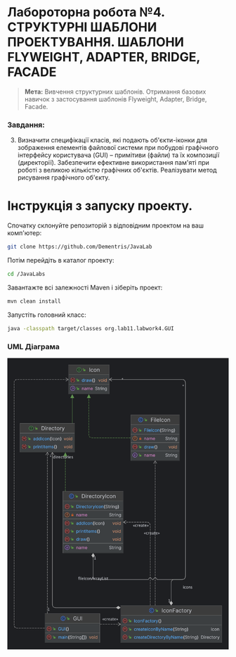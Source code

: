 # Лабороторна робота №4. СТРУКТУРНІ ШАБЛОНИ ПРОЕКТУВАННЯ. ШАБЛОНИ FLYWEIGHT, ADAPTER, BRIDGE, FACADE

> **Мета:** Вивчення структурних шаблонів. Отримання базових навичок з
застосування шаблонів Flyweight, Adapter, Bridge, Facade.

### Завдання:
3. Визначити специфікації класів, які подають об'єкти-іконки для
   зображення елементів файлової системи при побудові графічного
   інтерфейсу користувача (GUI) – примітиви (файли) та їх композиції (директорії). Забезпечити ефективне використання пам'яті при роботі з
   великою кількістю графічних об'єктів. Реалізувати метод рисування графічного об'єкту.
# Інструкція з запуску проекту.

Спочатку склонуйте репозиторій з відповідним проектом на ваш комп'ютер:

```bash
git clone https://github.com/Dementris/JavaLab
```
Потім перейдіть в каталог проекту:

```bash
cd /JavaLabs
```
Завантажте всі залежності Maven і зіберіть проект:
```bash
mvn clean install
```

Запустіть головний класс:
```bash
java -classpath target/classes org.lab11.labwork4.GUI
```

### UML Діаграма
![VectorEditor](package.png)



